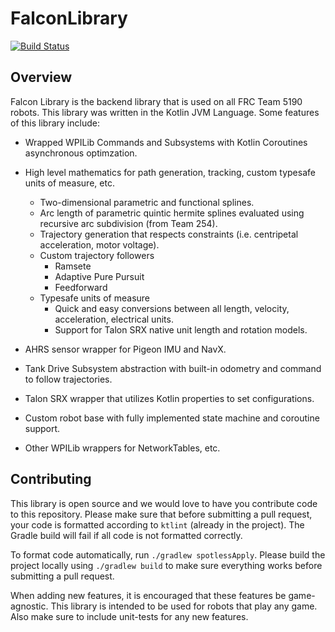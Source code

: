 # FalconLibrary
[![Build Status](https://dev.azure.com/frc5190/FRC%202018%20Power%20Up/_apis/build/status/Falcon%20Library)](https://dev.azure.com/frc5190/FRC%202018%20Power%20Up/_build/latest?definitionId=2)

## Overview

Falcon Library is the backend library that is used on all FRC Team 5190 robots. This library was written in the Kotlin JVM Language. Some features of this library include:

 * Wrapped WPILib Commands and Subsystems with Kotlin Coroutines asynchronous optimzation.

 * High level mathematics for path generation, tracking, custom typesafe units of measure, etc.
    * Two-dimensional parametric and functional splines.
    * Arc length of parametric quintic hermite splines evaluated using recursive arc subdivision (from Team 254).
    * Trajectory generation that respects constraints (i.e. centripetal acceleration, motor voltage).
    * Custom trajectory followers
        * Ramsete
        * Adaptive Pure Pursuit
        * Feedforward
    * Typesafe units of measure
        * Quick and easy conversions between all length, velocity, acceleration, electrical units.
        * Support for Talon SRX native unit length and rotation models.

 * AHRS sensor wrapper for Pigeon IMU and NavX.

 * Tank Drive Subsystem abstraction with built-in odometry and command to follow trajectories.

 * Talon SRX wrapper that utilizes Kotlin properties to set configurations.

 * Custom robot base with fully implemented state machine and coroutine support.

 * Other WPILib wrappers for NetworkTables, etc.

## Contributing

This library is open source and we would love to have you contribute code to this repository. Please make sure that before submitting a pull request, your code is formatted according to `ktlint` (already in the project). The Gradle build will fail if all code is not formatted correctly.

To format code automatically, run `./gradlew spotlessApply`. Please build the project locally using `./gradlew build` to make sure everything works before submitting a pull request. 

When adding new features, it is encouraged that these features be game-agnostic. This library is intended to be used for robots that play any game. Also make sure to include unit-tests for any new features.



